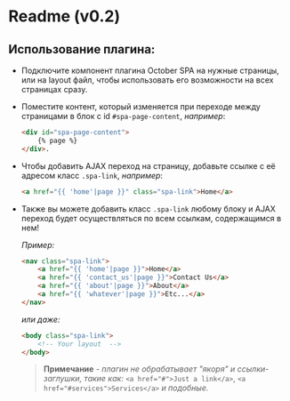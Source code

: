 # Readme (v0.2)

## Использование плагина:
- Подключите компонент плагина October SPA на нужные страницы, или на layout файл,
чтобы использовать его возможности на всех страницах сразу.

- Поместите контент, который изменяется при переходе между страницами в блок с id `#spa-page-content`, *например*: 
    ```html
    <div id="spa-page-content">
        {% page %}
    </div>.
    ```
- Чтобы добавить AJAX переход на страницу, добавьте ссылке с её адресом класс `.spa-link`, *например*: 
    ```html
    <a href="{{ 'home'|page }}" class="spa-link">Home</a>
    ```
- Также вы можете добавить класс `.spa-link` любому блоку и AJAX переход будет
осуществляться по всем ссылкам, содержащимся в нем! 

    *Пример:*
    ```html
    <nav class="spa-link">
        <a href="{{ 'home'|page }}">Home</a>
        <a href="{{ 'contact_us'|page }}">Contact Us</a>
        <a href="{{ 'about'|page }}">About</a>
        <a href="{{ 'whatever'|page }}">Etc...</a>
    </nav>
    ```
    *или даже:*
    ```html
    <body class="spa-link">
        <!-- Your layout  -->
    </body>
    ```      
    
    >**Примечание** *- плагин не обрабатывает "якоря" и ссылки-заглушки, такие как:* 
    `<a href="#">Just a link</a>`, 
    `<a href="#services">Services</a>`
    *и подобные.*
